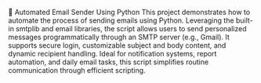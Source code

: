 📧 Automated Email Sender Using Python
This project demonstrates how to automate the process of sending emails using Python. Leveraging the built-in smtplib and email libraries, the script allows users to send personalized messages programmatically through an SMTP server (e.g., Gmail). It supports secure login, customizable subject and body content, and dynamic recipient handling. Ideal for notification systems, report automation, and daily email tasks, this script simplifies routine communication through efficient scripting.


